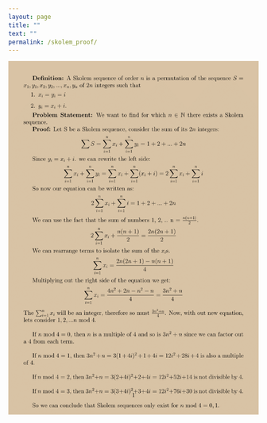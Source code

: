 ```yaml
---
layout: page
title: "" 
text: ""
permalink: /skolem_proof/
---
```

<img class="noscale_img" src="/assets/skolem-proof.png">
